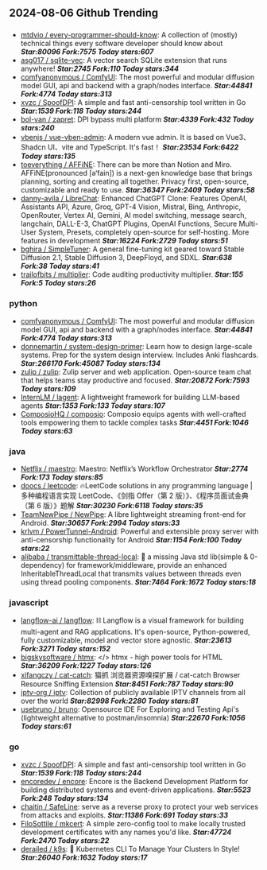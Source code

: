 ## 2024-08-06 Github Trending

### 
* [mtdvio / every-programmer-should-know](https://github.com/mtdvio/every-programmer-should-know): A collection of (mostly) technical things every software developer should know about ***Star:80096 Fork:7575 Today stars:607***
* [asg017 / sqlite-vec](https://github.com/asg017/sqlite-vec): A vector search SQLite extension that runs anywhere! ***Star:2745 Fork:110 Today stars:344***
* [comfyanonymous / ComfyUI](https://github.com/comfyanonymous/ComfyUI): The most powerful and modular diffusion model GUI, api and backend with a graph/nodes interface. ***Star:44841 Fork:4774 Today stars:313***
* [xvzc / SpoofDPI](https://github.com/xvzc/SpoofDPI): A simple and fast anti-censorship tool written in Go ***Star:1539 Fork:118 Today stars:244***
* [bol-van / zapret](https://github.com/bol-van/zapret): DPI bypass multi platform ***Star:4339 Fork:432 Today stars:240***
* [vbenjs / vue-vben-admin](https://github.com/vbenjs/vue-vben-admin): A modern vue admin. It is based on Vue3、Shadcn UI、vite and TypeScript. It's fast！ ***Star:23534 Fork:6422 Today stars:135***
* [toeverything / AFFiNE](https://github.com/toeverything/AFFiNE): There can be more than Notion and Miro. AFFiNE(pronounced [ə‘fain]) is a next-gen knowledge base that brings planning, sorting and creating all together. Privacy first, open-source, customizable and ready to use. ***Star:36347 Fork:2409 Today stars:58***
* [danny-avila / LibreChat](https://github.com/danny-avila/LibreChat): Enhanced ChatGPT Clone: Features OpenAI, Assistants API, Azure, Groq, GPT-4 Vision, Mistral, Bing, Anthropic, OpenRouter, Vertex AI, Gemini, AI model switching, message search, langchain, DALL-E-3, ChatGPT Plugins, OpenAI Functions, Secure Multi-User System, Presets, completely open-source for self-hosting. More features in development ***Star:16224 Fork:2729 Today stars:51***
* [bghira / SimpleTuner](https://github.com/bghira/SimpleTuner): A general fine-tuning kit geared toward Stable Diffusion 2.1, Stable Diffusion 3, DeepFloyd, and SDXL. ***Star:638 Fork:38 Today stars:41***
* [trailofbits / multiplier](https://github.com/trailofbits/multiplier): Code auditing productivity multiplier. ***Star:155 Fork:5 Today stars:26***

### python
* [comfyanonymous / ComfyUI](https://github.com/comfyanonymous/ComfyUI): The most powerful and modular diffusion model GUI, api and backend with a graph/nodes interface. ***Star:44841 Fork:4774 Today stars:313***
* [donnemartin / system-design-primer](https://github.com/donnemartin/system-design-primer): Learn how to design large-scale systems. Prep for the system design interview. Includes Anki flashcards. ***Star:266170 Fork:45087 Today stars:134***
* [zulip / zulip](https://github.com/zulip/zulip): Zulip server and web application. Open-source team chat that helps teams stay productive and focused. ***Star:20872 Fork:7593 Today stars:109***
* [InternLM / lagent](https://github.com/InternLM/lagent): A lightweight framework for building LLM-based agents ***Star:1353 Fork:133 Today stars:107***
* [ComposioHQ / composio](https://github.com/ComposioHQ/composio): Composio equips agents with well-crafted tools empowering them to tackle complex tasks ***Star:4451 Fork:1046 Today stars:63***

### java
* [Netflix / maestro](https://github.com/Netflix/maestro): Maestro: Netflix’s Workflow Orchestrator ***Star:2774 Fork:173 Today stars:85***
* [doocs / leetcode](https://github.com/doocs/leetcode): 🔥LeetCode solutions in any programming language | 多种编程语言实现 LeetCode、《剑指 Offer（第 2 版）》、《程序员面试金典（第 6 版）》题解 ***Star:30230 Fork:6118 Today stars:35***
* [TeamNewPipe / NewPipe](https://github.com/TeamNewPipe/NewPipe): A libre lightweight streaming front-end for Android. ***Star:30657 Fork:2994 Today stars:33***
* [krlvm / PowerTunnel-Android](https://github.com/krlvm/PowerTunnel-Android): Powerful and extensible proxy server with anti-censorship functionality for Android ***Star:1154 Fork:100 Today stars:22***
* [alibaba / transmittable-thread-local](https://github.com/alibaba/transmittable-thread-local): 📌 a missing Java std lib(simple & 0-dependency) for framework/middleware, provide an enhanced InheritableThreadLocal that transmits values between threads even using thread pooling components. ***Star:7464 Fork:1672 Today stars:18***

### javascript
* [langflow-ai / langflow](https://github.com/langflow-ai/langflow): ⛓️ Langflow is a visual framework for building multi-agent and RAG applications. It's open-source, Python-powered, fully customizable, model and vector store agnostic. ***Star:23613 Fork:3271 Today stars:152***
* [bigskysoftware / htmx](https://github.com/bigskysoftware/htmx): </> htmx - high power tools for HTML ***Star:36209 Fork:1227 Today stars:126***
* [xifangczy / cat-catch](https://github.com/xifangczy/cat-catch): 猫抓 浏览器资源嗅探扩展 / cat-catch Browser Resource Sniffing Extension ***Star:8451 Fork:787 Today stars:90***
* [iptv-org / iptv](https://github.com/iptv-org/iptv): Collection of publicly available IPTV channels from all over the world ***Star:82998 Fork:2280 Today stars:81***
* [usebruno / bruno](https://github.com/usebruno/bruno): Opensource IDE For Exploring and Testing Api's (lightweight alternative to postman/insomnia) ***Star:22670 Fork:1056 Today stars:61***

### go
* [xvzc / SpoofDPI](https://github.com/xvzc/SpoofDPI): A simple and fast anti-censorship tool written in Go ***Star:1539 Fork:118 Today stars:244***
* [encoredev / encore](https://github.com/encoredev/encore): Encore is the Backend Development Platform for building distributed systems and event-driven applications. ***Star:5523 Fork:248 Today stars:134***
* [chaitin / SafeLine](https://github.com/chaitin/SafeLine): serve as a reverse proxy to protect your web services from attacks and exploits. ***Star:11386 Fork:691 Today stars:33***
* [FiloSottile / mkcert](https://github.com/FiloSottile/mkcert): A simple zero-config tool to make locally trusted development certificates with any names you'd like. ***Star:47724 Fork:2470 Today stars:22***
* [derailed / k9s](https://github.com/derailed/k9s): 🐶 Kubernetes CLI To Manage Your Clusters In Style! ***Star:26040 Fork:1632 Today stars:17***
